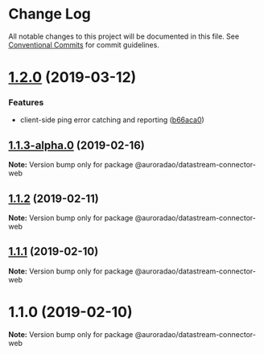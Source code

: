 # Change Log

All notable changes to this project will be documented in this file.
See [Conventional Commits](https://conventionalcommits.org) for commit guidelines.

# [1.2.0](https://github.com/AuroraDAO/datastream-client-js/compare/v1.1.3...v1.2.0) (2019-03-12)


### Features

* client-side ping error catching and reporting ([b66aca0](https://github.com/AuroraDAO/datastream-client-js/commit/b66aca0))





## [1.1.3-alpha.0](https://github.com/AuroraDAO/datastream-client-js/compare/v1.1.2...v1.1.3-alpha.0) (2019-02-16)

**Note:** Version bump only for package @auroradao/datastream-connector-web





## [1.1.2](https://github.com/AuroraDAO/datastream-client-js/compare/v1.1.1...v1.1.2) (2019-02-11)

**Note:** Version bump only for package @auroradao/datastream-connector-web





## [1.1.1](https://github.com/AuroraDAO/datastream-client-js/compare/v1.1.0...v1.1.1) (2019-02-10)

**Note:** Version bump only for package @auroradao/datastream-connector-web





# 1.1.0 (2019-02-10)

**Note:** Version bump only for package @auroradao/datastream-connector-web
